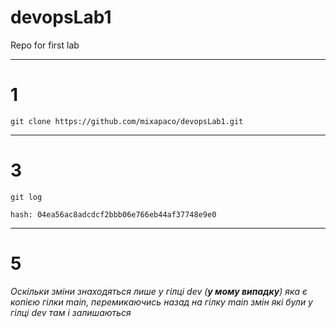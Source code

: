 # devopsLab1
Repo for first lab

---

# 1
```
git clone https://github.com/mixapaco/devopsLab1.git
```
---

# 3 
```
git log

hash: 04ea56ac8adcdcf2bbb06e766eb44af37748e9e0

```
---

# 5
_Оскільки зміни знаходяться лише у гілці dev (**у мому випадку**) яка є копією гілки main, перемикаючись назад на гілку main змін які були у гілці dev там і залишаються_